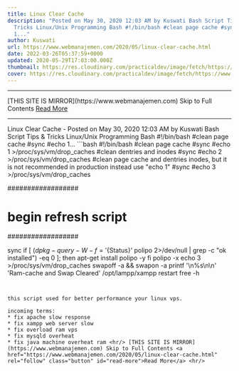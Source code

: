 ```yaml
---
title: Linux Clear Cache
description: "Posted on May 30, 2020 12:03 AM by Kuswati Bash Script Tips &amp;
  Tricks Linux/Unix Programming Bash #!/bin/bash #clean page cache #sync #echo
  1..."
author: Kuswati
url: https://www.webmanajemen.com/2020/05/linux-clear-cache.html
date: 2022-03-26T05:37:59+0000
updated: 2020-05-29T17:03:00.000Z
thumbnail: https://res.cloudinary.com/practicaldev/image/fetch/https://www.wissenschaft.com.ng/wp-content/uploads/2021/02/clear_ram_buffer_linux.jpg
cover: https://res.cloudinary.com/practicaldev/image/fetch/https://www.wissenschaft.com.ng/wp-content/uploads/2021/02/clear_ram_buffer_linux.jpg
---
```


<hr/> [THIS SITE IS MIRROR](https://www.webmanajemen.com) Skip to Full Contents <a href="https://www.webmanajemen.com/2020/05/linux-clear-cache.html" rel="follow" class="button" id="read-more">Read More</a> <hr/> Linux Clear Cache - Posted on May 30, 2020 12:03 AM by Kuswati Bash Script Tips &amp; Tricks Linux/Unix Programming Bash #!/bin/bash #clean page cache #sync #echo 1... ```bash
#!/bin/bash
#clean page cache
#sync
#echo 1 >/proc/sys/vm/drop_caches
#clean dentries and inodes
#sync
#echo 2 >/proc/sys/vm/drop_caches
#clean page cache and dentries inodes, but it is not recommended in production instead use "echo 1"
#sync
#echo 3 >/proc/sys/vm/drop_caches

##################
# begin refresh script
##################

sync
if [ $(dpkg-query -W -f='${Status}' polipo 2>/dev/null | grep -c "ok installed") -eq 0 ]; then
  apt-get install polipo -y
fi
polipo -x
echo 3 >/proc/sys/vm/drop_caches
swapoff -a && swapon -a
printf '\n%s\n\n' 'Ram-cache and Swap Cleared'
/opt/lampp/xampp restart
free -h
```


this script used for better performance your linux vps.

incoming terms:
* fix apache slow response
* fix xampp web server slow
* fix overload ram vps
* fix mysqld overheat
* fix java machine overheat ram <hr/> [THIS SITE IS MIRROR](https://www.webmanajemen.com) Skip to Full Contents <a href="https://www.webmanajemen.com/2020/05/linux-clear-cache.html" rel="follow" class="button" id="read-more">Read More</a> <hr/>